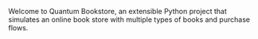 Welcome to Quantum Bookstore, an extensible Python project that simulates an online book store with multiple types of books and purchase flows.
